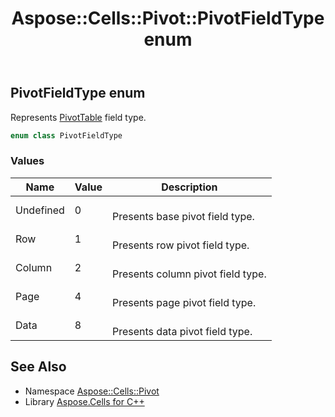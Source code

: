 ﻿---
title: Aspose::Cells::Pivot::PivotFieldType enum
linktitle: PivotFieldType
second_title: Aspose.Cells for C++ API Reference
description: 'Aspose::Cells::Pivot::PivotFieldType enum. Represents PivotTable field type in C++.'
type: docs
weight: 3500
url: /cpp/aspose.cells.pivot/pivotfieldtype/
---
## PivotFieldType enum


Represents [PivotTable](../pivottable/) field type.

```cpp
enum class PivotFieldType
```

### Values

| Name | Value | Description |
| --- | --- | --- |
| Undefined | 0 | <br>Presents base pivot field type. |
| Row | 1 | <br>Presents row pivot field type. |
| Column | 2 | <br>Presents column pivot field type. |
| Page | 4 | <br>Presents page pivot field type. |
| Data | 8 | <br>Presents data pivot field type. |

## See Also

* Namespace [Aspose::Cells::Pivot](../)
* Library [Aspose.Cells for C++](../../)
